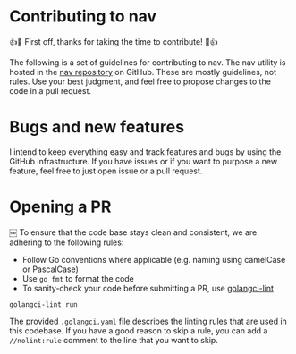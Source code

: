 # Contributing to nav

:+1::tada: First off, thanks for taking the time to 
contribute! :tada::+1:

The following is a set of guidelines for contributing to nav.
The nav utility is hosted in the 
[nav repository](https://github.com/alessandrocarminati/nav) 
on GitHub. 
These are mostly guidelines, not rules. 
Use your best judgment, and feel free to propose changes to 
the code in a pull request.

# Bugs and new features

I intend to keep everything easy and track features and bugs 
by using the GitHub infrastructure.
If you have issues or if you want to purpose a new feature, feel 
free to just open issue or a pull request.

# Opening a PR
￼
To ensure that the code base stays clean and consistent, we are adhering to the following
rules:

* Follow Go conventions where applicable (e.g. naming using camelCase or PascalCase)
* Use `go fmt` to format the code 
* To sanity-check your code before submitting a PR, use [golangci-lint](https://golangci-lint.run/)
```
golangci-lint run
```
The provided `.golangci.yaml` file describes the linting rules that are used in this codebase. If you have
a good reason to skip a rule, you can add a `//nolint:rule` comment to the line that you want to skip.